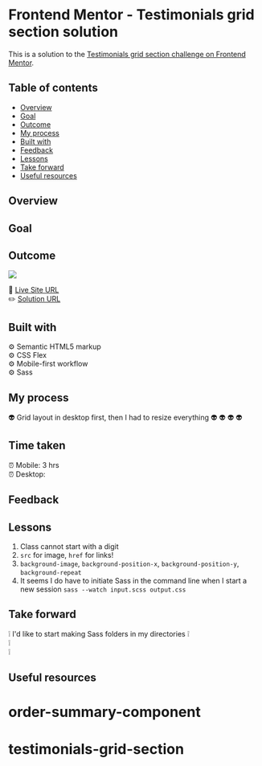 # Frontend Mentor - Testimonials grid section solution

This is a solution to the [Testimonials grid section challenge on Frontend Mentor](https://www.frontendmentor.io/challenges/testimonials-grid-section-Nnw6J7Un7).

## Table of contents

- [Overview](#overview)
- [Goal](#goal)
- [Outcome](#outcome)
- [My process](#my-process)
- [Built with](#built-with)
- [Feedback](#feedback)
- [Lessons](#lessons)
- [Take forward](#take-forward)
- [Useful resources](#useful-resources)

## Overview

## Goal

## Outcome

![](./)

:jigsaw: [Live Site URL]()  
:pencil2: [Solution URL]()

## Built with

:gear: Semantic HTML5 markup  
:gear: CSS Flex  
:gear: Mobile-first workflow  
:gear: Sass

## My process

:alien: Grid layout in desktop first, then I had to resize everything
:alien:
:alien:
:alien:
:alien:

## Time taken

:alarm_clock: Mobile: 3 hrs  
:alarm_clock: Desktop:

## Feedback

## Lessons

1. Class cannot start with a digit
2. `src` for image, `href` for links!
3. `background-image`, `background-position-x`, `background-position-y`, `background-repeat`
4. It seems I do have to initiate Sass in the command line when I start a new session `sass --watch input.scss output.css`

## Take forward

:grey_exclamation: I'd like to start making Sass folders in my directories
:grey_exclamation:  
:grey_exclamation:  
:grey_exclamation:

## Useful resources

[]()

# order-summary-component

# testimonials-grid-section
